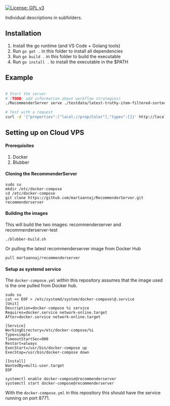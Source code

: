 [![License: GPL v3](https://img.shields.io/badge/License-GPLv3-blue.svg)](https://www.gnu.org/licenses/gpl-3.0) 

Individual descriptions in subfolders.


## Installation

1. Install the go runtime (and VS Code + Golang tools)
1. Run `go get .` in this folder to install all dependencies
1. Run `go build .` in this folder to build the executable
1. Run `go install .` to install the executable in the $PATH

## Example 

```bash

# Start the server 
# (TODO: add information about workflow strategies)
./RecommenderServer serve ./testdata/latest-truthy-item-filtered-sorted.nt.gz.schemaTree.typed.bin

# Test with a request 
curl -d '{"properties":["local://prop/Color"],"types":[]}' http://localhost:8080/lean-recommender

```

## Setting up on Cloud VPS 

#### Prerequisites

1. Docker
2. Blubber

#### Cloning the RecommenderServer

```
sudo su
mkdir /etc/docker-compose
cd /etc/docker-compose
git clone https://github.com/martaannaj/RecommenderServer.git recommenderserver
```

#### Building the images

This will build the two images: recommenderserver and recommenderserver-test

```
./blubber-build.sh
```

Or pulling the latest recommenderserver image from Docker Hub

```
pull martaannaj/recommenderserver
```

#### Setup as systemd service

The ```docker-compose.yml``` within this repository assumes that the image used is the one pulled from Docker hub.

```
sudo su
cat << EOF > /etc/systemd/system/docker-compose\@.service
[Unit]
Description=docker-compose %i service
Requires=docker.service network-online.target
After=docker.service network-online.target

[Service]
WorkingDirectory=/etc/docker-compose/%i
Type=simple
TimeoutStartSec=900
Restart=always
ExecStart=/usr/bin/docker-compose up
ExecStop=/usr/bin/docker-compose down

[Install]
WantedBy=multi-user.target
EOF

systemctl enable docker-compose@recommenderserver
systemctl start docker-compose@recommenderserver
```

With the ```docker-compose.yml``` in this repository this should have the service running on port 8771.

 


